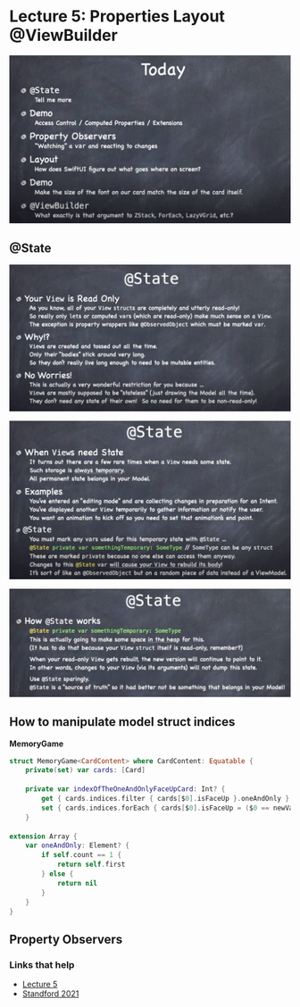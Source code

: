 # Lecture 5: Properties Layout @ViewBuilder

![](images/1.png)

## @State

![](images/2.png)

![](images/3.png)

![](images/4.png)

## How to manipulate model struct indices

**MemoryGame**

```swift
struct MemoryGame<CardContent> where CardContent: Equatable {
    private(set) var cards: [Card]

    private var indexOfTheOneAndOnlyFaceUpCard: Int? {
        get { cards.indices.filter { cards[$0].isFaceUp }.oneAndOnly }
        set { cards.indices.forEach { cards[$0].isFaceUp = ($0 == newValue) }}
    }

extension Array {
    var oneAndOnly: Element? {
        if self.count == 1 {
            return self.first
        } else {
            return nil
        }
    }
}
```

## Property Observers





### Links that help

- [Lecture 5](https://www.youtube.com/watch?v=ayQl_F_uMS4&ab_channel=Stanford)
- [Standford 2021](https://cs193p.sites.stanford.edu/)



